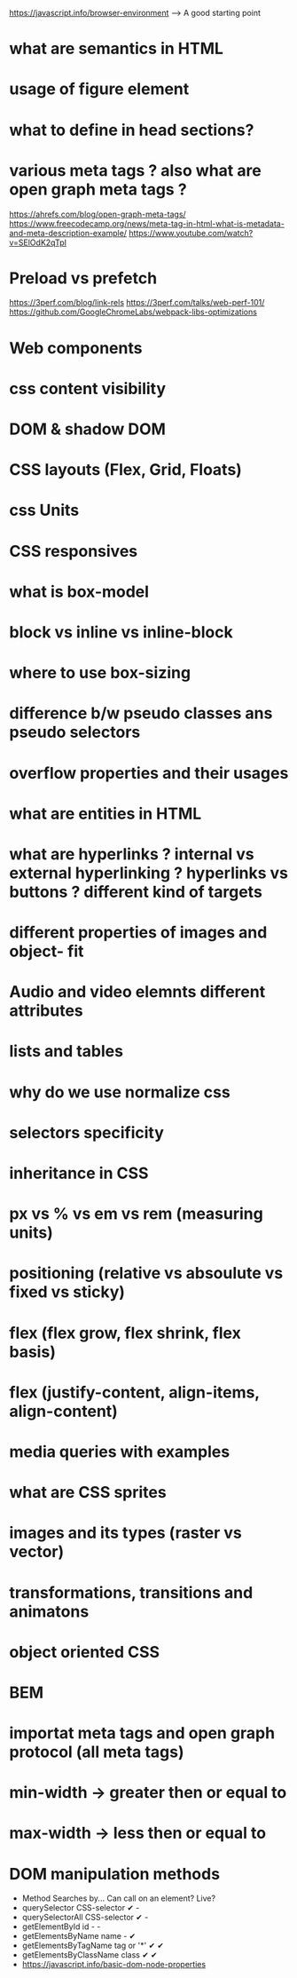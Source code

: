 https://javascript.info/browser-environment --> A good starting point

# what are semantics in HTML

# usage of figure element

# what to define in head sections?

# various meta tags ? also what are open graph meta tags ?

https://ahrefs.com/blog/open-graph-meta-tags/
https://www.freecodecamp.org/news/meta-tag-in-html-what-is-metadata-and-meta-description-example/
https://www.youtube.com/watch?v=SElOdK2qTpI

# Preload vs prefetch

https://3perf.com/blog/link-rels
https://3perf.com/talks/web-perf-101/
https://github.com/GoogleChromeLabs/webpack-libs-optimizations

# Web components

# css content visibility

# DOM & shadow DOM

# CSS layouts (Flex, Grid, Floats)

# css Units

# CSS responsives

# what is box-model

# block vs inline vs inline-block

# where to use box-sizing

# difference b/w pseudo classes ans pseudo selectors

# overflow properties and their usages

# what are entities in HTML

# what are hyperlinks ? internal vs external hyperlinking ? hyperlinks vs buttons ? different kind of targets

# different properties of images and object- fit

# Audio and video elemnts different attributes

# lists and tables

# why do we use normalize css

# selectors specificity

# inheritance in CSS

# px vs % vs em vs rem (measuring units)

# positioning (relative vs absoulute vs fixed vs sticky)

# flex (flex grow, flex shrink, flex basis)

# flex (justify-content, align-items, align-content)

# media queries with examples

# what are CSS sprites

# images and its types (raster vs vector)

# transformations, transitions and animatons

# object oriented CSS

# BEM

# importat meta tags and open graph protocol (all meta tags)

# min-width -> greater then or equal to

# max-width -> less then or equal to

# DOM manipulation methods

- Method Searches by... Can call on an element? Live?
- querySelector CSS-selector ✔ -
- querySelectorAll CSS-selector ✔ -
- getElementById id - -
- getElementsByName name - ✔
- getElementsByTagName tag or '\*' ✔ ✔
- getElementsByClassName class ✔ ✔
- https://javascript.info/basic-dom-node-properties
